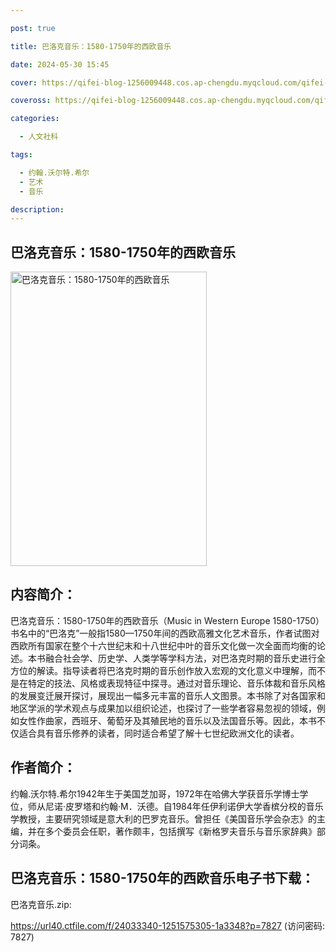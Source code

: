 ```yaml
---

post: true

title: 巴洛克音乐：1580-1750年的西欧音乐

date: 2024-05-30 15:45

cover: https://qifei-blog-1256009448.cos.ap-chengdu.myqcloud.com/qifei-blog/61iy6rmncGL.jpg

coveross: https://qifei-blog-1256009448.cos.ap-chengdu.myqcloud.com/qifei-blog/61iy6rmncGL.jpg

categories:

  - 人文社科

tags:

  - 约翰.沃尔特.希尔
  - 艺术
  - 音乐

description:
---
```


## 巴洛克音乐：1580-1750年的西欧音乐

<img alt="巴洛克音乐：1580-1750年的西欧音乐" class="aligncenter loading" data-was-processed="true" decoding="async" fetchpriority="high" height="471" src="https://qifei-blog-1256009448.cos.ap-chengdu.myqcloud.com/qifei-blog/61iy6rmncGL.jpg" style="cursor: zoom-in;" width="314"/>

## 内容简介：

巴洛克音乐：1580-1750年的西欧音乐（Music in Western Europe 1580-1750）书名中的“巴洛克”一般指1580—1750年间的西欧高雅文化艺术音乐，作者试图对西欧所有国家在整个十六世纪末和十八世纪中叶的音乐文化做一次全面而均衡的论述。本书融合社会学、历史学、人类学等学科方法，对巴洛克时期的音乐史进行全方位的解读。指导读者将巴洛克时期的音乐创作放入宏观的文化意义中理解，而不是在特定的技法、风格或表现特征中探寻。通过对音乐理论、音乐体裁和音乐风格的发展变迁展开探讨，展现出一幅多元丰富的音乐人文图景。本书除了对各国家和地区学派的学术观点与成果加以组织论述，也探讨了一些学者容易忽视的领域，例如女性作曲家，西班牙、葡萄牙及其殖民地的音乐以及法国音乐等。因此，本书不仅适合具有音乐修养的读者，同时适合希望了解十七世纪欧洲文化的读者。

## 作者简介：

约翰.沃尔特.希尔1942年生于美国芝加哥，1972年在哈佛大学获音乐学博士学位，师从尼诺·皮罗塔和约翰·M．沃德。自1984年任伊利诺伊大学香槟分校的音乐学教授，主要研究领域是意大利的巴罗克音乐。曾担任《美国音乐学会杂志》的主编，并在多个委员会任职，著作颇丰，包括撰写《新格罗夫音乐与音乐家辞典》部分词条。

## 巴洛克音乐：1580-1750年的西欧音乐电子书下载：

巴洛克音乐.zip: 

https://url40.ctfile.com/f/24033340-1251575305-1a3348?p=7827 (访问密码: 7827)
